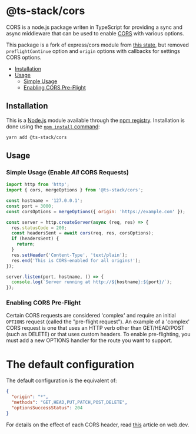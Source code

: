 # @ts-stack/cors

CORS is a node.js package writen in TypeScript for providing a sync and async middleware that can be used to enable [CORS](http://en.wikipedia.org/wiki/Cross-origin_resource_sharing) with various options.

This package is a fork of express/cors module from [this state](https://github.com/expressjs/cors/tree/f038e772283), but removed `preflightContinue` option and `origin` options with callbacks for settings CORS options.

* [Installation](#installation)
* [Usage](#usage)
  * [Simple Usage](#simple-usage-enable-all-cors-requests)
  * [Enabling CORS Pre-Flight](#enabling-cors-pre-flight)

## Installation

This is a [Node.js](https://nodejs.org/en/) module available through the
[npm registry](https://www.npmjs.com/). Installation is done using the
[`npm install` command](https://docs.npmjs.com/getting-started/installing-npm-packages-locally):

```sh
yarn add @ts-stack/cors
```

## Usage

### Simple Usage (Enable *All* CORS Requests)

```js
import http from 'http';
import { cors, mergeOptions } from '@ts-stack/cors';

const hostname = '127.0.0.1';
const port = 3000;
const corsOptions = mergeOptions({ origin: 'https://example.com' });

const server = http.createServer(async (req, res) => {
  res.statusCode = 200;
  const headersSent = await cors(req, res, corsOptions);
  if (headersSent) {
    return;
  }
  res.setHeader('Content-Type', 'text/plain');
  res.end('This is CORS-enabled for all origins!');
});

server.listen(port, hostname, () => {
  console.log(`Server running at http://${hostname}:${port}/`);
});
```

### Enabling CORS Pre-Flight

Certain CORS requests are considered 'complex' and require an initial
`OPTIONS` request (called the "pre-flight request"). An example of a
'complex' CORS request is one that uses an HTTP verb other than
GET/HEAD/POST (such as DELETE) or that uses custom headers. To enable
pre-flighting, you must add a new OPTIONS handler for the route you want
to support.

# The default configuration

The default configuration is the equivalent of:

```json
{
  "origin": "*",
  "methods": "GET,HEAD,PUT,PATCH,POST,DELETE",
  "optionsSuccessStatus": 204
}
```

For details on the effect of each CORS header, read [this](https://web.dev/cross-origin-resource-sharing/) article on web.dev.
